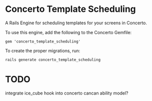 # Concerto Template Scheduling

A Rails Engine for scheduling templates for your screens in Concerto.

To use this engine, add the following to the Concerto Gemfile: 
```
gem 'concerto_template_scheduling'
```

To create the proper migrations, run: 
```
rails generate concerto_template_scheduling
```

# TODO
integrate ice_cube
hook into concerto
cancan ability model? 

